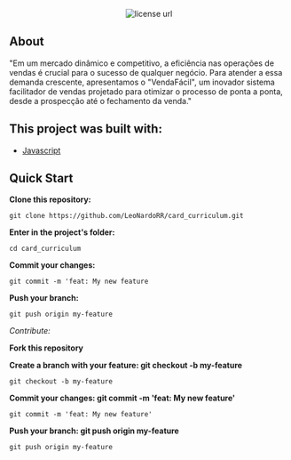 <p align="center">
  <a>
    <img alt="license url" src="https://img.shields.io/badge/License-GPL--3.0-green?style=for-the-badge&labelColor=1C1E26&color=FDDE4A">
  </a>
</p>

## About

<a>"Em um mercado dinâmico e competitivo, a eficiência nas operações de vendas é crucial para o sucesso de qualquer negócio. Para atender a essa demanda crescente, apresentamos o "VendaFácil", um inovador sistema facilitador de vendas projetado para otimizar o processo de ponta a ponta, desde a prospecção até o fechamento da venda."</a>

<!--
## Tests
-->

## This project was built with: 

- [Javascript](https://developer.mozilla.org/pt-BR/docs/Learn/JavaScript/First_steps/What_is_JavaScript)

## Quick Start
**Clone this repository:**
 ```
 git clone https://github.com/LeoNardoRR/card_curriculum.git
 ```
**Enter in the project's folder:**
 ```
 cd card_curriculum
 ```
  
<!--
## 🧾	License
-->

 **Commit your changes:**
 
 ```
 git commit -m 'feat: My new feature
 ```
 
 **Push your branch:** 
 ```
 git push origin my-feature
 ```
 
*Contribute:*

**Fork this repository**

**Create a branch with your feature: git checkout -b my-feature**
```
git checkout -b my-feature
```

**Commit your changes: git commit -m 'feat: My new feature'**
```
git commit -m 'feat: My new feature'
```

**Push your branch: git push origin my-feature**
```
git push origin my-feature
```
